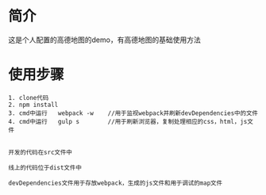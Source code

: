 # 简介


这是个人配置的高德地图的demo，有高德地图的基础使用方法
	 

# 使用步骤


	1. clone代码
	2. npm install
	3. cmd中运行   webpack -w    //用于监视webpack并刷新devDependencies中的文件
	4. cmd中运行   gulp s        //用于刷新浏览器，复制处理相应的css，html，js文件
	
	
	开发的代码在src文件中
	
	线上的代码位于dist文件中
	
	devDependencies文件用于存放webpack，生成的js文件和用于调试的map文件
